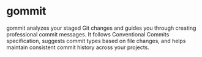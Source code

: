 # gommit
gommit analyzes your staged Git changes and guides you through creating professional commit messages. It follows Conventional Commits specification, suggests commit types based on file changes, and helps maintain consistent commit history across your projects.
